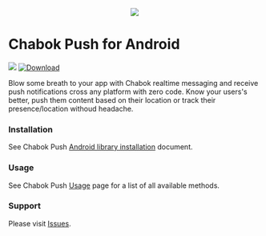<p align="center"> 
  <img src="https://github.com/chabok-io/chabok-assets/blob/master/sdk-logo/Android.svg">
</p>

# Chabok Push for Android
<a href='https://bintray.com/chabok/chabok-repo/com.adpdigital.push?source=watch' alt='Get automatic notifications about new "com.adpdigital.push" versions'><img src='https://www.bintray.com/docs/images/bintray_badge_color.png'></a>
[ ![Download](https://api.bintray.com/packages/chabok/chabok-repo/com.adpdigital.push/images/download.svg) ](https://bintray.com/chabok/chabok-repo/com.adpdigital.push/_latestVersion)

Blow some breath to your app with Chabok realtime messaging and receive push notifications cross any platform with zero code.
Know your users's better, push them content based on their location or track their presence/location withoud headache.


### Installation
See Chabok Push [Android library installation](https://doc.chabok.io/android/sdk-setup.html#%DB%B1--%D9%86%D8%B5%D8%A8-%DA%A9%D8%AA%D8%A7%D8%A8%D8%AE%D8%A7%D9%86%D9%87) document.


### Usage
See Chabok Push [Usage](https://doc.chabok.io/android/sdk-setup.html#%DB%B3--%D9%85%D9%82%D8%AF%D8%A7%D8%B1%D8%AF%D9%87%DB%8C-%D8%A7%D9%88%D9%84%DB%8C%D9%87-initialize) page for a list of all available methods.


### Support
Please visit [Issues](https://github.com/chabok-io/chabok-client-android/issues).
